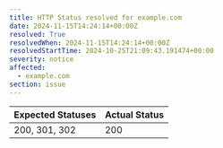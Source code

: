 ```yaml
---
title: HTTP Status resolved for example.com
date: 2024-11-15T14:24:14+00:00Z
resolved: True
resolvedWhen: 2024-11-15T14:24:14+00:00Z
resolvedStartTime: 2024-10-25T21:09:43.191474+00:00
severity: notice
affected:
  - example.com
section: issue
---
```


| Expected Statuses | Actual Status  |
|-------------------|----------------|
| 200, 301, 302 | 200 |
